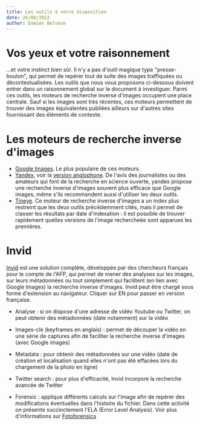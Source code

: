 ```yaml
---
title: Les outils à votre disposition
date: 26/08/2022
author: Damien Belvèze
---
```


# Vos yeux et votre raisonnement

...et votre instinct bien sûr. Il n'y a pas d'outil magique type "presse-bouton", qui permet de repérer tout de suite des images traffiquées ou décontextualisées. Les outils que nous vous proposons ci-dessous doivent entrer dans un raisonnement global sur le document à investiguer. Parmi ces outils, les moteurs de recherche inverse d'images occupent une place centrale. Sauf si les images sont très récentes, ces moteurs permettent de trouver des images équivalentes publiées ailleurs sur d'autres sites fournissant des éléments de contexte. 

# Les moteurs de recherche inverse d'images

- [Google Images](https://images.google.com). Le plus populaire de ces moteurs. 
- [Yandex](https://yandex.ru), voir la [version anglophone](https://yandex.com/). De l'avis des journalistes ou des amateurs qui font de la recherche en science ouverte, yandex propose une recherche inverse d'images souvent plus efficace que Google images, même s'ils recommandent aussi d'utiliser les deux outils.
- [Tineye](https://tineye.com). Ce moteur de recherche inverse d'images a un index plus restreint que les deux outils précédemment cités, mais il permet de classer les résultats par date d'indexation : il est possible de trouver rapidement quelles versions de l'image rechercheée sont apparues les premières.

# Invid

[Invid](https://www.invid-project.eu) est une solution complète, développée par des chercheurs français pour le compte de l'AFP, qui permet de mener des analyses sur les images, sur leurs métadonnées ou tout simplement qui facilitent (en lien avec Google Images) la recherche inverse d'images. 
Invid peut être chargé sous forme d'extension au navigateur.
Cliquer sur EN pour passer en version française.

- Analyse : si on dispose d'une adresse de vidéo Youtube ou Twitter, on peut obtenir des métadonnées (date notamment) sur la vidéo

- Images-clé (keyframes en anglais) : permet de découper la vidéo en une série de captures afin de faciliter la recherche inverse d'images (avec Google images)

- Metadata : pour obtenir des métadonnées sur une vidéo (date de création et localisation quand elles n'ont pas été effacées lors du chargement de la photo en ligne)

- Twitter search : pour plus d'efficacité, Invid incorpore la recherche avancée de Twitter

- Forensic : applique différents calculs sur l'image afin de repérer des modifications éventuelles dans l'histoire du fichier. Dans cette activité on présente succinctement l'ELA (Error Level Analysis). Voir plus d'informations sur [Fotoforensics](https://www.fotoforensics.com/)
